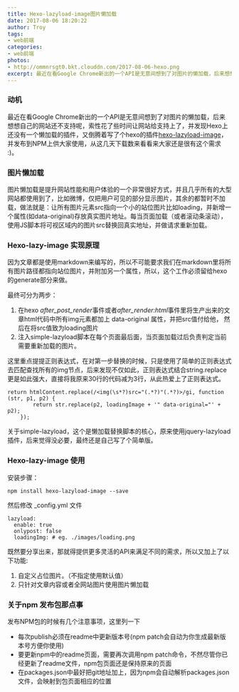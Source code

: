 ```yaml
---
title: Hexo-lazyload-image图片懒加载
date: 2017-08-06 18:20:22
author: Troy 
tags: 
- web前端
categories:
- web前端
photos:
- http://ommnrsgt0.bkt.clouddn.com/2017-08-06-hexo.png
excerpt: 最近在看Google Chrome新出的一个API是无意间想到了对图片的懒加载，后来想想自己的网站还不支持呢，索性花了些时间让网站给支持上了，并发现Hexo上还没有一个懒加载的插件，又倒腾着写了个hexo的插件hexo-lazyload-image，并发布到NPM上供大家使用，从这几天下载数来看看来大家还是很有这个需求 :)
---
```


### 动机
最近在看Google Chrome新出的一个API是无意间想到了对图片的懒加载，后来想想自己的网站还不支持呢，索性花了些时间让网站给支持上了，并发现Hexo上还没有一个懒加载的插件，又倒腾着写了个hexo的插件[hexo-lazyload-image](https://www.npmjs.com/package/hexo-lazyload-image)，并发布到NPM上供大家使用，从这几天下载数来看看来大家还是很有这个需求 :)。
### 图片懒加载
图片懒加载是提升网站性能和用户体验的一个非常很好方式，并且几乎所有的大型网站都使用到了，比如微博，仅把用户可见的部分显示图片，其余的都暂时不加载，做法就是：让所有图片元素src指向一个小的站位图片比如loading，并新增一个属性(如data-original)存放真实图片地址。每当页面加载（或者滚动条滚动），使用JS脚本将可视区域内的图片src替换回真实地址，并做请求重新加载。 
### Hexo-lazy-image 实现原理
因为文章都是使用markdown来编写的，所以不可能要求我们在markdown里将所有图片路径都指向站位图片，并附加另一个属性，所以，这个工作必须留给hexo的generate部分来做。

最终可分为两步： 
1. 在hexo *after_post_render*事件或者*after_render:html*事件里将生产出来的文章html代码中所有img元素都加上 data-original 属性，并把src值付给他， 然后在将src值致为loading图片
2. 注入simple-lazyload脚本在每个页面最后面，当页面加载过后负责判定当前需要重新加载的图片。

这里重点提提正则表达式，在对第一步替换的时候，只是使用了简单的正则表达式去匹配查找所有的img节点，后来发现不仅如此，正则表达式结合string.replace更是如此强大，直接将我原来30行的代码减为3行，从此热爱上了正则表达式。
```
return htmlContent.replace(/<img(\s*?)src="(.*?)"(.*?)>/gi, function (str, p1, p2) {
        return str.replace(p2, loadingImage + '" data-original="' + p2);
    });
```

关于simple-lazyload，这个是懒加载替换脚本的核心，原来使用jquery-lazyload插件，后来觉得没必要，最终还是自己写了个简单版。


### Hexo-lazy-image 使用
安装步骤：
```
npm install hexo-lazyload-image --save
```

然后修改 _config.yml 文件
```
lazyload:
  enable: true 
  onlypost: false
  loadingImg: # eg. ./images/loading.png 
```

既然要分享出来，那就得提供更多灵活的API来满足不同的需求，所以又加上了以下功能:

1. 自定义占位图片。（不指定使用默认值）
2. 只针对文章内容或者全网站图片使用图片懒加载


### 关于npm 发布包那点事
发布NPM包的时候有几个注意事项，这里列一下
* 每次publish必须在readme中更新版本号(npm patch会自动为你生成最新版本号方便你使用)
* 要更新npm中的readme页面，需要再次调用npm patch命令，不然尽管你已经更新了readme文件，npm包页面还是保持原来的页面
* 在packages.json中最好把git地址加上，因为npm会自动解析packages.json文件，会映射到包页面相应的位置
